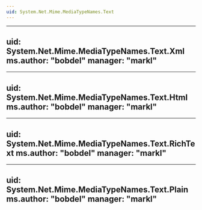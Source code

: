 ```yaml
---
uid: System.Net.Mime.MediaTypeNames.Text
---
```


---
uid: System.Net.Mime.MediaTypeNames.Text.Xml
ms.author: "bobdel"
manager: "markl"
---

---
uid: System.Net.Mime.MediaTypeNames.Text.Html
ms.author: "bobdel"
manager: "markl"
---

---
uid: System.Net.Mime.MediaTypeNames.Text.RichText
ms.author: "bobdel"
manager: "markl"
---

---
uid: System.Net.Mime.MediaTypeNames.Text.Plain
ms.author: "bobdel"
manager: "markl"
---
